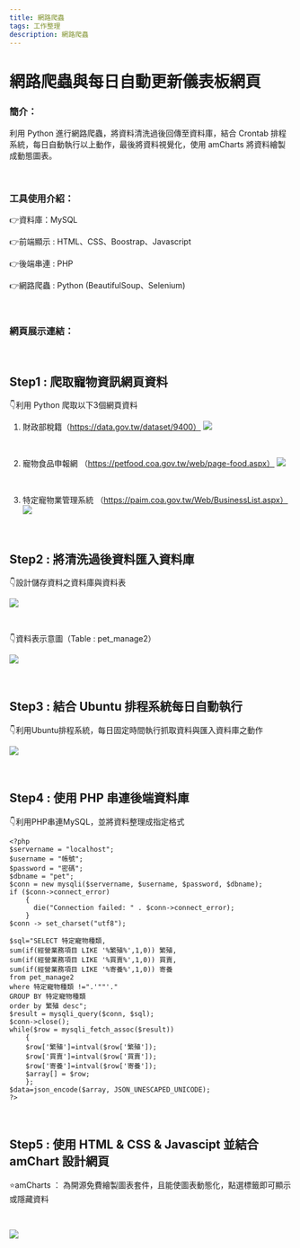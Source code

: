 ```yaml
---
title: 網路爬蟲 
tags: 工作整理
description: 網路爬蟲
---
```


# 網路爬蟲與每日自動更新儀表板網頁



### 簡介：
利用 Python 進行網路爬蟲，將資料清洗過後回傳至資料庫，結合 Crontab 排程系統，每日自動執行以上動作，最後將資料視覺化，使用 amCharts 將資料繪製成動態圖表。

<br>

### 工具使用介紹：

:point_right:資料庫：MySQL

:point_right:前端顯示 : HTML、CSS、Boostrap、Javascript

:point_right:後端串連 : PHP

:point_right:網路爬蟲 : Python (BeautifulSoup、Selenium)

<br>

### 網頁展示連結：




<br>

## Step1 : 爬取寵物資訊網頁資料

:point_down:利用 Python 爬取以下3個網頁資料

1. 財政部稅籍（https://data.gov.tw/dataset/9400）
![](https://i.imgur.com/YYs6nNK.png)

<br>

2. 寵物食品申報網 （https://petfood.coa.gov.tw/web/page-food.aspx）
![](https://i.imgur.com/EQQR9bf.png)

<br>

3. 特定寵物業管理系統 （https://paim.coa.gov.tw/Web/BusinessList.aspx）
![](https://i.imgur.com/9oFRJJy.png)





<br>

## Step2 : 將清洗過後資料匯入資料庫

:point_down:設計儲存資料之資料庫與資料表

![](https://i.imgur.com/A56dzt6.png)

<br>

:point_down:資料表示意圖（Table : pet_manage2）

![](https://i.imgur.com/mlbDNpC.png)



<br>

## Step3 : 結合 Ubuntu 排程系統每日自動執行

:point_down:利用Ubuntu排程系統，每日固定時間執行抓取資料與匯入資料庫之動作

![](https://i.imgur.com/IAl3W0c.png)



<br>

## Step4 : 使用 PHP 串連後端資料庫

:point_down:利用PHP串連MySQL，並將資料整理成指定格式

```php!
<?php
$servername = "localhost";
$username = "帳號";
$password = "密碼";
$dbname = "pet";
$conn = new mysqli($servername, $username, $password, $dbname);
if ($conn->connect_error) 
    {
      die("Connection failed: " . $conn->connect_error);
    }
$conn -> set_charset("utf8");

$sql="SELECT 特定寵物種類,
sum(if(經營業務項目 LIKE '%繁殖%',1,0)) 繁殖,
sum(if(經營業務項目 LIKE '%買賣%',1,0)) 買賣,
sum(if(經營業務項目 LIKE '%寄養%',1,0)) 寄養
from pet_manage2
where 特定寵物種類 !=".'""'." 
GROUP BY 特定寵物種類
order by 繁殖 desc";
$result = mysqli_query($conn, $sql);
$conn->close();
while($row = mysqli_fetch_assoc($result)) 
    {  
    $row['繁殖']=intval($row['繁殖']);
    $row['買賣']=intval($row['買賣']);
    $row['寄養']=intval($row['寄養']);
    $array[] = $row;
    };
$data=json_encode($array, JSON_UNESCAPED_UNICODE);
?>
```

<br>

## Step5 : 使用 HTML & CSS & Javascipt 並結合 amChart 設計網頁

:star:amCharts ： 為開源免費繪製圖表套件，且能使圖表動態化，點選標籤即可顯示或隱藏資料

<br>

![](https://i.imgur.com/U55Y0yX.png)
